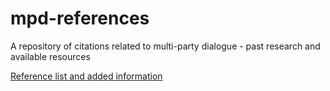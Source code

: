 # mpd-references
A repository of citations related to multi-party dialogue - past research and available resources

[Reference list and added information](./merged_refs.csv)
